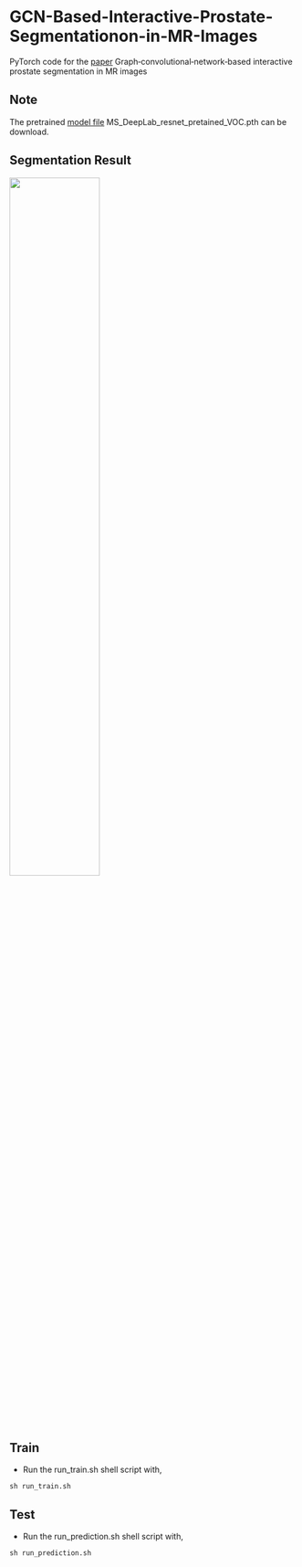 # GCN-Based-Interactive-Prostate-Segmentationon-in-MR-Images
PyTorch code for the [paper](https://aapm.onlinelibrary.wiley.com/doi/epdf/10.1002/mp.14327) Graph‐convolutional‐network‐based interactive prostate segmentation in MR images

## Note
The pretrained [model file](https://drive.google.com/file/d/1hGo6OQ9Kaf7IdOtF3IuPfriitZ_LD5KB/view?usp=sharing) MS_DeepLab_resnet_pretained_VOC.pth can be download.

## Segmentation Result
<img src = "GCN-Based-Interactive-Prostate-Segmentationon-on-MR-Images/doc/segmentation result.PNG" width="56%"/>

## Train
- Run the run_train.sh shell script with,
```
sh run_train.sh
```

## Test
- Run the run_prediction.sh shell script with,
```
sh run_prediction.sh
```
